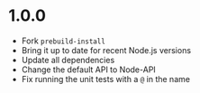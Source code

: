 # 1.0.0

- Fork `prebuild-install`
- Bring it up to date for recent Node.js versions
- Update all dependencies
- Change the default API to Node-API
- Fix running the unit tests with a `@` in the name
